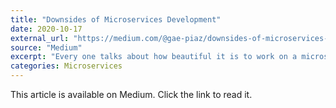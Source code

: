 ```yaml
---
title: "Downsides of Microservices Development"
date: 2020-10-17
external_url: "https://medium.com/@gae-piaz/downsides-of-microservices-development-1bcf46be5a5f"
source: "Medium"
excerpt: "Every one talks about how beautiful it is to work on a microservice architecture. What about these?"
categories: Microservices
---
```


This article is available on Medium. Click the link to read it. 